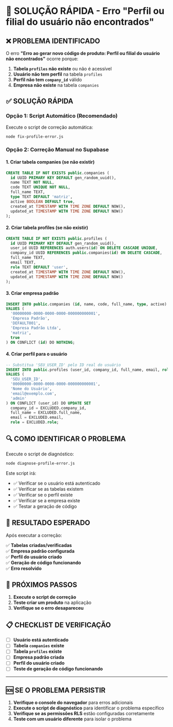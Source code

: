 # 🔧 SOLUÇÃO RÁPIDA - Erro "Perfil ou filial do usuário não encontrados"

## ❌ **PROBLEMA IDENTIFICADO**

O erro **"Erro ao gerar novo código de produto: Perfil ou filial do usuário não encontrados"** ocorre porque:

1. **Tabela `profiles` não existe** ou não é acessível
2. **Usuário não tem perfil** na tabela `profiles`
3. **Perfil não tem `company_id`** válido
4. **Empresa não existe** na tabela `companies`

## ✅ **SOLUÇÃO RÁPIDA**

### **Opção 1: Script Automático (Recomendado)**

Execute o script de correção automática:

```bash
node fix-profile-error.js
```

### **Opção 2: Correção Manual no Supabase**

#### **1. Criar tabela companies (se não existir)**
```sql
CREATE TABLE IF NOT EXISTS public.companies (
  id UUID PRIMARY KEY DEFAULT gen_random_uuid(),
  name TEXT NOT NULL,
  code TEXT UNIQUE NOT NULL,
  full_name TEXT,
  type TEXT DEFAULT 'matriz',
  active BOOLEAN DEFAULT true,
  created_at TIMESTAMP WITH TIME ZONE DEFAULT NOW(),
  updated_at TIMESTAMP WITH TIME ZONE DEFAULT NOW()
);
```

#### **2. Criar tabela profiles (se não existir)**
```sql
CREATE TABLE IF NOT EXISTS public.profiles (
  id UUID PRIMARY KEY DEFAULT gen_random_uuid(),
  user_id UUID REFERENCES auth.users(id) ON DELETE CASCADE UNIQUE,
  company_id UUID REFERENCES public.companies(id) ON DELETE CASCADE,
  full_name TEXT,
  email TEXT,
  role TEXT DEFAULT 'user',
  created_at TIMESTAMP WITH TIME ZONE DEFAULT NOW(),
  updated_at TIMESTAMP WITH TIME ZONE DEFAULT NOW()
);
```

#### **3. Criar empresa padrão**
```sql
INSERT INTO public.companies (id, name, code, full_name, type, active) 
VALUES (
  '00000000-0000-0000-0000-000000000001',
  'Empresa Padrão',
  'DEFAULT001',
  'Empresa Padrão Ltda',
  'matriz',
  true
) ON CONFLICT (id) DO NOTHING;
```

#### **4. Criar perfil para o usuário**
```sql
-- Substitua 'SEU_USER_ID' pelo ID real do usuário
INSERT INTO public.profiles (user_id, company_id, full_name, email, role)
VALUES (
  'SEU_USER_ID',
  '00000000-0000-0000-0000-000000000001',
  'Nome do Usuário',
  'email@exemplo.com',
  'admin'
) ON CONFLICT (user_id) DO UPDATE SET
  company_id = EXCLUDED.company_id,
  full_name = EXCLUDED.full_name,
  email = EXCLUDED.email,
  role = EXCLUDED.role;
```

## 🔍 **COMO IDENTIFICAR O PROBLEMA**

Execute o script de diagnóstico:

```bash
node diagnose-profile-error.js
```

Este script irá:
- ✅ Verificar se o usuário está autenticado
- ✅ Verificar se as tabelas existem
- ✅ Verificar se o perfil existe
- ✅ Verificar se a empresa existe
- ✅ Testar a geração de código

## 🎯 **RESULTADO ESPERADO**

Após executar a correção:

✅ **Tabelas criadas/verificadas**  
✅ **Empresa padrão configurada**  
✅ **Perfil do usuário criado**  
✅ **Geração de código funcionando**  
✅ **Erro resolvido**  

## 🚀 **PRÓXIMOS PASSOS**

1. **Execute o script de correção**
2. **Teste criar um produto** na aplicação
3. **Verifique se o erro desapareceu**

## 📋 **CHECKLIST DE VERIFICAÇÃO**

- [ ] **Usuário está autenticado**
- [ ] **Tabela `companies` existe**
- [ ] **Tabela `profiles` existe**
- [ ] **Empresa padrão criada**
- [ ] **Perfil do usuário criado**
- [ ] **Teste de geração de código funcionando**

---

## 🆘 **SE O PROBLEMA PERSISTIR**

1. **Verifique o console do navegador** para erros adicionais
2. **Execute o script de diagnóstico** para identificar o problema específico
3. **Verifique se as permissões RLS** estão configuradas corretamente
4. **Teste com um usuário diferente** para isolar o problema






